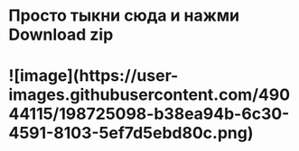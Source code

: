 <h1>Просто тыкни сюда и нажми Download zip<h1>
![image](https://user-images.githubusercontent.com/49044115/198725098-b38ea94b-6c30-4591-8103-5ef7d5ebd80c.png)
